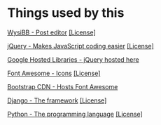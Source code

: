 # Things used by this

[WysiBB - Post editor](http://www.wysibb.com/) [[License]](https://github.com/wbb/wysibb/blob/master/LICENSE-MIT)

[jQuery - Makes JavaScript coding easier](http://jquery.com/) [[License]](https://jquery.org/license/)

[Google Hosted Libraries - jQuery hosted here](https://developers.google.com/speed/libraries/)

[Font Awesome - Icons](http://fontawesome.io) [[License]](http://fontawesome.io/license/)

[Bootstrap CDN - Hosts Font Awesome](http://bootstrapcdn.com)

[Django - The framework](http://djangoproject.com) [[License]](https://github.com/django/django/blob/master/LICENSE)

[Python - The programming language](http://python.org) [[License]](https://docs.python.org/3/license.html)